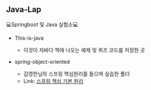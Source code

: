 ## Java-Lap
💻Springboot 및 Java 실험소💻

- This-is-java
    - 이것이 자바다 책에 나오는 예제 및 퀴즈 코드를 저장한 곳 

- spring-object-oriented
    - 김영한님의 스프링 핵심원리를 들으며 실습한 폴더
    - Link: <a href="https://www.notion.so/18f6a10f577c4441ae10a1461ae0d175"> 스프링 핵심 기본 원리 </a>
    
